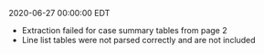 2020-06-27 00:00:00 EDT


- Extraction failed for case summary tables from page 2
- Line list tables were not parsed correctly and are not included
